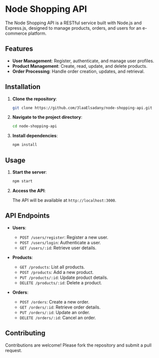 
# Node Shopping API

The Node Shopping API is a RESTful service built with Node.js and Express.js, designed to manage products, orders, and users for an e-commerce platform.

## Features

- **User Management**: Register, authenticate, and manage user profiles.
- **Product Management**: Create, read, update, and delete products.
- **Order Processing**: Handle order creation, updates, and retrieval.

## Installation

1. **Clone the repository**:

   ```bash
   git clone https://github.com/3laaElsadany/node-shopping-api.git
   ```

2. **Navigate to the project directory**:

   ```bash
   cd node-shopping-api
   ```

3. **Install dependencies**:

   ```bash
   npm install
   ```

## Usage

1. **Start the server**:

   ```bash
   npm start
   ```

2. **Access the API**:

   The API will be available at `http://localhost:3000`.

## API Endpoints

- **Users**:
  - `POST /users/register`: Register a new user.
  - `POST /users/login`: Authenticate a user.
  - `GET /users/:id`: Retrieve user details.

- **Products**:
  - `GET /products`: List all products.
  - `POST /products`: Add a new product.
  - `PUT /products/:id`: Update product details.
  - `DELETE /products/:id`: Delete a product.

- **Orders**:
  - `POST /orders`: Create a new order.
  - `GET /orders/:id`: Retrieve order details.
  - `PUT /orders/:id`: Update an order.
  - `DELETE /orders/:id`: Cancel an order.

## Contributing

Contributions are welcome! Please fork the repository and submit a pull request.


